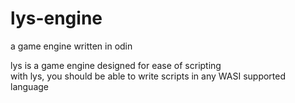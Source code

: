 # lys-engine
a game engine written in odin

lys is a game engine designed for ease of scripting  
with lys, you should be able to write scripts in any WASI supported language
